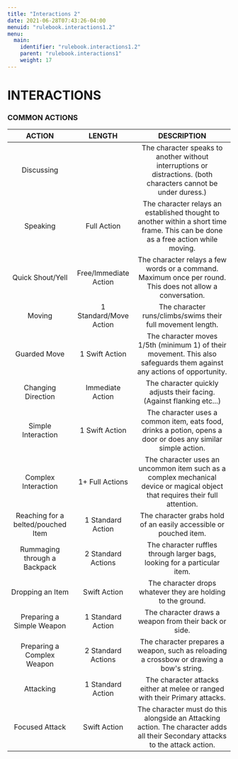 ```yaml
---
title: "Interactions 2"
date: 2021-06-28T07:43:26-04:00
menuid: "rulebook.interactions1.2"
menu:
  main:
    identifier: "rulebook.interactions1.2"
    parent: "rulebook.interactions1"
    weight: 17
---
```


# INTERACTIONS

### COMMON ACTIONS

|  ACTION                           | LENGTH                | DESCRIPTION                                                                                                                        |
|:---------------------------------:|:---------------------:|:----------------------------------------------------------------------------------------------------------------------------------:|
| Discussing                        |                       | The character speaks to another without interruptions or distractions. (both characters cannot be under duress.)                   |
| Speaking                          | Full Action           | The character relays an established thought to another within a short time frame. This can be done as a free action while moving.  |
| Quick Shout/Yell                  | Free/Immediate Action | The character relays a few words or a command. Maximum once per round. This does not allow a conversation.                         |
| Moving                            | 1 Standard/Move Action| The character runs/climbs/swims their full movement length.                                                                        |
| Guarded Move                      | 1 Swift Action        | The character moves 1/5th (minimum 1) of their movement. This also safeguards them against any actions of opportunity.             |
| Changing Direction                | Immediate Action      | The character quickly adjusts their facing. (Against flanking etc...)                                                              |
| Simple Interaction                | 1 Swift Action        | The character uses a common item, eats food, drinks a potion, opens a door or does any similar simple action.                      |
| Complex Interaction               | 1+ Full Actions       | The character uses an uncommon item such as a complex mechanical device or magical object that requires their full attention.      |
| Reaching for a belted/pouched Item| 1 Standard Action     | The character grabs hold of an easily accessible or pouched item.                                                                  |
| Rummaging through a Backpack      | 2 Standard Actions    | The character ruffles through larger bags, looking for a particular item.                                                          |
| Dropping an Item                  | Swift Action          | The character drops whatever they are holding to the ground.                                                                       |
| Preparing a Simple Weapon         | 1 Standard Action     | The character draws a weapon from their back or side.                                                                              |
| Preparing a Complex Weapon        | 2 Standard Actions    | The character prepares a weapon, such as reloading a crossbow or drawing a bow's string.                                           |
| Attacking                         | 1 Standard Action     | The character attacks either at melee or ranged with their Primary attacks.                                                        |
| Focused Attack                    | Swift Action          | The character must do this alongside an Attacking action. The character adds all their Secondary attacks to the attack action.     |

